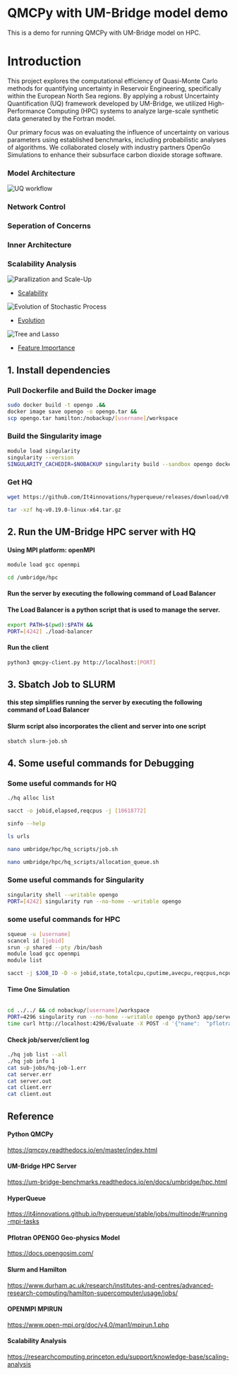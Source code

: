 # QMCPy with UM-Bridge model demo


This is a demo for running QMCPy with UM-Bridge model on HPC.

# Introduction
This project explores the computational efficiency of Quasi-Monte Carlo
methods for quantifying uncertainty in Reservoir Engineering, 
specifically within the European North Sea regions. 
By applying a robust Uncertainty Quantification (UQ)
framework developed by UM-Bridge,
we utilized High-Performance Computing (HPC) systems 
to analyze large-scale synthetic data generated by the Fortran model.

Our primary focus was on evaluating the influence of
uncertainty on various parameters using established 
benchmarks, including probabilistic analyses of algorithms.
We collaborated closely with industry partners OpenGo Simulations to enhance their subsurface carbon dioxide storage software.

### Model Architecture
![UQ workflow](flowchart.png)

### Network Control
### Seperation of Concerns
### Inner Architecture
### Scalability Analysis

![Parallization and Scale-Up](VIsualization/speedup_analysis_amdahls_law_with_ideal.png)
* [Scalability](http://htmlpreview.github.io/?https://github.com/Amberisfree/UQ/blob/master/VIsualization/CPUs-time.html)


![Evolution of Stochastic Process](VIsualization/Pressure_Evolution_Plot.png)
* [Evolution](http://htmlpreview.github.io/?https://github.com/Amberisfree/UQ/blob/master/VIsualization/Evolution.html)

![Tree and Lasso](VIsualization/LASSO_Coefficients_Layer_to_Time.png)
* [Feature Importance](http://htmlpreview.github.io/?https://github.com/Amberisfree/UQ/blob/master/VIsualization/INPUT_TIME.html)


## 1. Install dependencies
### Pull Dockerfile and Build the Docker image 

``` bash
sudo docker build -t opengo .&&
docker image save opengo -o opengo.tar &&
scp opengo.tar hamilton:/nobackup/[username]/workspace
```


### Build the Singularity image 
``` bash
module load singularity
singularity --version
SINGULARITY_CACHEDIR=$NOBACKUP singularity build --sandbox opengo docker-archive://opengo.tar 
```

### Get HQ
``` bash
wget https://github.com/It4innovations/hyperqueue/releases/download/v0.19.0/hq-v0.19.0-linux-x64.tar.gz
```
``` bash
tar -xzf hq-v0.19.0-linux-x64.tar.gz
```


## 2. Run the UM-Bridge HPC server with HQ

#### Using MPI platform: openMPI
``` bash
module load gcc openmpi
```
``` bash
cd /umbridge/hpc
```
#### Run the server by executing the following command of Load Balancer
#### The Load Balancer is a python script that is used to manage the server.

``` bash
export PATH=$(pwd):$PATH &&
PORT=[4242] ./load-balancer
```

#### Run the client
``` bash
python3 qmcpy-client.py http://localhost:[PORT]
```
## 3. Sbatch Job to SLURM
#### this step simplifies running the server by executing the following command of Load Balancer
#### Slurm script also incorporates the client and server into one script
``` bash
sbatch slurm-job.sh
``` 

## 4. Some useful commands for Debugging

### Some useful commands for HQ
``` bash
./hq alloc list

sacct -o jobid,elapsed,reqcpus -j [10618772]

sinfo --help

ls urls

nano umbridge/hpc/hq_scripts/job.sh

nano umbridge/hpc/hq_scripts/allocation_queue.sh
```

### Some useful commands for Singularity
``` bash
singularity shell --writable opengo
PORT=[4242] singularity run --no-home --writable opengo
```

### some useful commands for HPC
``` bash
squeue -u [username]
scancel id [jobid]
srun -p shared --pty /bin/bash
module load gcc openmpi
module list

sacct -j $JOB_ID -D -o jobid,state,totalcpu,cputime,avecpu,reqcpus,ncpus,reqmem,maxvmsize,maxdiskwrite,maxdiskread,maxrss --units=G
```

#### Time One Simulation 

``` bash

cd ../../ && cd nobackup/[username]/workspace
PORT=4296 singularity run --no-home --writable opengo python3 app/server.py --pty bash
time curl http://localhost:4296/Evaluate -X POST -d '{"name":  "pflotran_simulation" , "input": [[0.5,0.5,0.5,0.5,0.5,0.5,0.5,0.5,0.5,0.5,0.5,0.5]] }'
```


#### Check job/server/client log
``` bash
./hq job list --all
./hq job info 1
cat sub-jobs/hq-job-1.err
cat server.err
cat server.out
cat client.err
cat client.out
```

## Reference


#### Python QMCPy
https://qmcpy.readthedocs.io/en/master/index.html

#### UM-Bridge HPC Server
https://um-bridge-benchmarks.readthedocs.io/en/docs/umbridge/hpc.html

#### HyperQueue 
https://it4innovations.github.io/hyperqueue/stable/jobs/multinode/#running-mpi-tasks

#### Pflotran OPENGO Geo-physics Model
https://docs.opengosim.com/

#### Slurm and Hamilton
https://www.durham.ac.uk/research/institutes-and-centres/advanced-research-computing/hamilton-supercomputer/usage/jobs/

#### OPENMPI MPIRUN
https://www.open-mpi.org/doc/v4.0/man1/mpirun.1.php

#### Scalability Analysis
https://researchcomputing.princeton.edu/support/knowledge-base/scaling-analysis








